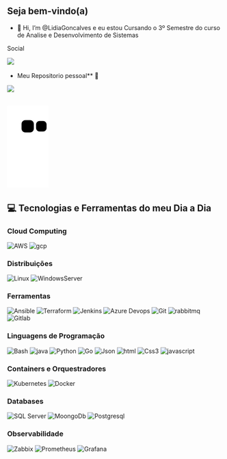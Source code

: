 ## Seja bem-vindo(a)

- 👋 Hi, I’m @LidiaGoncalves e eu estou Cursando o 3º Semestre do curso de Analise e Desenvolvimento de Sistemas

Social


<div> 
  <a href="https://www.linkedin.com/in/lidia-gooncalves
" target="_blank"><img src="https://img.shields.io/badge/-LinkedIn-%230077B5?style=for-the-badge&logo=linkedin&logoColor=white" target="_blank"></a> 
  
<!---
LidiaGoncalves/LidiaGoncalves is a ✨ special ✨ repository because its `README.md` (this file) appears on your GitHub profile.
You can click the Preview link to take a look at your changes.
--->


  
  - Meu Repositorio pessoal** 🚀
  
  

  <img height="180em" src="https://github-readme-stats.vercel.app/api/top-langs/?username=LidiaGoncalves&layout=compact&langs_count=7&theme=dracula"/>
</div>
  
 </p>






  ##

 
  ![Snake animation](https://github.com/rafaballerini/rafaballerini/blob/output/github-contribution-grid-snake.svg)
 
</div>






##  💻 Tecnologias e Ferramentas do meu Dia a Dia


  <h3> Cloud Computing </h3>


  ![AWS](https://img.shields.io/badge/Amazon_AWS-232F3E?style=for-the-badge&logo=amazon-aws&logoColor=white)
   ![gcp](https://img.shields.io/badge/google%20-0089D6?style=for-the-badge&logo=googlee&logoColor=white)
  
   <h3> Distribuições </h3>


  ![Linux](https://img.shields.io/badge/linux-E95420?style=for-the-badge&logo=linux&logoColor=white)
  ![WindowsServer](https://img.shields.io/badge/WindowsServer-A81D33?style=for-the-badge&logo=WindowsServer&logoColor=white)
  
  <h3> Ferramentas </h3>


  ![Ansible](https://img.shields.io/badge/Ansible-000000?style=for-the-badge&logo=ansible&logoColor=white)
  ![Terraform](https://img.shields.io/badge/Terraform-330F62?style=for-the-badge&logo=Terraform&logoColor=white)
  ![Jenkins](https://img.shields.io/badge/Jenkins-D24939?style=for-the-badge&logo=Jenkins&logoColor=white)
  ![Azure Devops](https://img.shields.io/badge/Azure_Devops-0089D6?style=for-the-badge&logo=AzureDevops&logoColor=white)
  ![Git](https://img.shields.io/badge/Git_-330F63?style=for-the-badge&logo=git&logoColor=white)
  ![rabbitmq](https://img.shields.io/badge/rabbitmq-%23FF6600.svg?&style=for-the-badge&logo=rabbitmq&logoColor=white)
  ![Gitlab](https://img.shields.io/badge/GitLab_-330F63?style=for-the-badge&logo=gitlab&logoColor=white)
  
   
   <h3> Linguagens de Programação </h3>
 
  ![Bash](https://img.shields.io/badge/Shell_Script-121011?style=for-the-badge&logo=gnu-bash&logoColor=white)
   ![java](https://img.shields.io/badge/Java-323330?style=for-the-badge&logo=java&logoColor=F7DF1E)
  ![Python](https://img.shields.io/badge/Python-3776AB?style=for-the-badge&logo=python&logoColor=white)
  ![Go](https://img.shields.io/badge/Go-00ADD8?style=for-the-badge&logo=go&logoColor=white)
  ![Json](https://img.shields.io/badge/json-5E5C5C?style=for-the-badge&logo=json&logoColor=white)
  ![html](https://img.shields.io/badge/HTML5-E34F26?style=for-the-badge&logo=html5&logoColor=white)
  ![Css3](https://img.shields.io/badge/CSS3-1572B6?style=for-the-badge&logo=css3&logoColor=white)
  ![javascript](https://img.shields.io/badge/JavaScript-323330?style=for-the-badge&logo=javascript&logoColor=F7DF1E)
  
   <h3> Containers e Orquestradores </h3>


  ![Kubernetes](https://img.shields.io/badge/kubernetes-326ce5.svg?&style=for-the-badge&logo=kubernetes&logoColor=white)
    ![Docker](https://img.shields.io/badge/Docker-2CA5E0?style=for-the-badge&logo=docker&logoColor=white)
  
  <h3> Databases </h3>
  
  
   ![SQL Server](https://img.shields.io/badge/SQLServer-003545?style=for-the-badge&logo=sqlserver&logoColor=white)
  ![MoongoDb](https://img.shields.io/badge/MongoDB-4EA94B?style=for-the-badge&logo=mongodb&logoColor=white)
  ![Postgresql](https://img.shields.io/badge/PostgreSQL-316192?style=for-the-badge&logo=postgresql&logoColor=white)
 
  
   <h3> Observabilidade </h3>
  
  ![Zabbix](https://img.shields.io/badge/Zabbix-330F62?style=for-the-badge&logo=Zabbix&logoColor=white)
  ![Prometheus](https://img.shields.io/badge/Prometheus-330F62?style=for-the-badge&logo=Prometheus&logoColor=white)
  ![Grafana](https://img.shields.io/badge/Grafana-330F62?style=for-the-badge&logo=Grafana&logoColor=white)
  




<br/>
